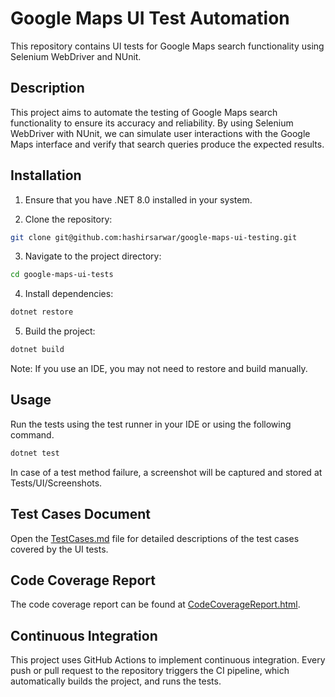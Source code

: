 # Google Maps UI Test Automation

This repository contains UI tests for Google Maps search functionality using Selenium WebDriver and NUnit.

## Description

This project aims to automate the testing of Google Maps search functionality to ensure its accuracy and reliability. By using Selenium WebDriver with NUnit, we can simulate user interactions with the Google Maps interface and verify that search queries produce the expected results.

## Installation

1. Ensure that you have .NET 8.0 installed in your system.

2. Clone the repository:

```bash
git clone git@github.com:hashirsarwar/google-maps-ui-testing.git
```

3. Navigate to the project directory:

```bash
cd google-maps-ui-tests
```

4. Install dependencies:

```bash
dotnet restore
```

5. Build the project:

```bash
dotnet build
```

Note: If you use an IDE, you may not need to restore and build manually.

## Usage

Run the tests using the test runner in your IDE or using the following command.

```bash
dotnet test
```

In case of a test method failure, a screenshot will be captured and stored at Tests/UI/Screenshots.

## Test Cases Document

Open the [TestCases.md](Tests/Docs/TestCases.md) file for detailed descriptions of the test cases covered by the UI tests.

## Code Coverage Report

The code coverage report can be found at [CodeCoverageReport.html](Tests/Docs/CodeCoverageReport.html).

## Continuous Integration

This project uses GitHub Actions to implement continuous integration. Every push or pull request to the repository triggers the CI pipeline, which automatically builds the project, and runs the tests.

